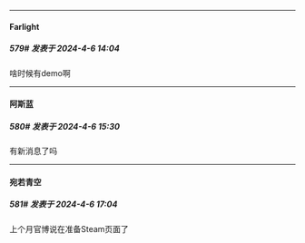 ﻿
*****

####  Farlight  
##### 579#       发表于 2024-4-6 14:04

啥时候有demo啊


*****

####  阿斯蓝  
##### 580#       发表于 2024-4-6 15:30

有新消息了吗


*****

####  宛若青空  
##### 581#       发表于 2024-4-6 17:04

上个月官博说在准备Steam页面了

